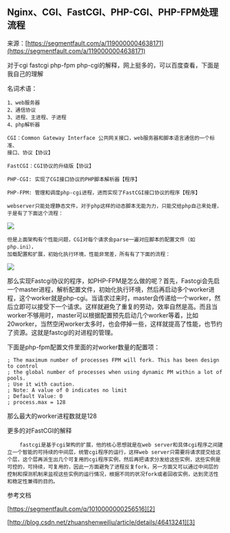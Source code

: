 ## Nginx、CGI、FastCGI、PHP-CGI、PHP-FPM处理流程

来源：[https://segmentfault.com/a/1190000004638171](https://segmentfault.com/a/1190000004638171)

对于cgi fastcgi php-fpm php-cgi的解释，网上挺多的，可以百度查看，下面是我自己的理解

名词术语：

``` 
1、web服务器
2、通信协议
3、进程、主进程、子进程
4、php解析器

CGI：Common Gateway Interface 公共网关接口，web服务器和脚本语言通信的一个标准、
接口、协议【协议】

FastCGI：CGI协议的升级版【协议】

PHP-CGI: 实现了CGI接口协议的PHP脚本解析器【程序】

PHP-FPM: 管理和调度php-cgi进程，进而实现了FastCGI接口协议的程序【程序】

```

``` 
webserver只能处理静态文件，对于php这样的动态脚本无能为力，只能交给php自己来处理，
于是有了下面这个流程：
```

![][0]

``` 
但是上面架构有个性能问题，CGI对每个请求会parse一遍对应脚本的配置文件（如php.ini），
加载配置和扩展，初始化执行环境，性能非常差，所有有了下面的流程：
```

![][1]

那么实现Fastcgi协议的程序，如PHP-FPM是怎么做的呢？首先，Fastcgi会先启一个master进程，解析配置文件，初始化执行环境，然后再启动多个worker进程，这个worker就是php-cgi。当请求过来时，master会传递给一个worker，然后立即可以接受下一个请求。这样就避免了重复的劳动，效率自然是高。而且当worker不够用时，master可以根据配置预先启动几个worker等着，比如20worker，当然空闲worker太多时，也会停掉一些，这样就提高了性能，也节约了资源。这就是fastcgi的对进程的管理。

下面是php-fpm配置文件里面的对worker数量的配置项：

``` 
; The maximum number of processes FPM will fork. This has been design to control
; the global number of processes when using dynamic PM within a lot of pools.
; Use it with caution.
; Note: A value of 0 indicates no limit
; Default Value: 0
; process.max = 128
```

那么最大的worker进程数就是128

更多的对FastCGI的解释

``` 
    fastcgi是基于cgi架构的扩展，他的核心思想就是在web server和具体cgi程序之间建立一个智能的可持续的中间层，统管cgi程序的运行，这样web server只需要将请求提交给这个层，这个层再派生出几个可复用的cgi程序实例，然后再把请求分发给这些实例，这些实例是可控的，可持续，可复用的，因此一方面避免了进程反复fork，另一方面又可以通过中间层的控制和探测机制来监视这些实例的运行情况，根据不同的状况fork或者回收实例，达到灵活性和稳定性兼得的目的。
```

参考文档

[https://segmentfault.com/q/1010000000256516][2]

[http://blog.csdn.net/zhuanshenweiliu/article/details/46413241][3]

[2]: https://segmentfault.com/q/1010000000256516
[3]: http://blog.csdn.net/zhuanshenweiliu/article/details/46413241
[0]: ../img/bVtCJ0.png
[1]: ../img/bVtCKS.png